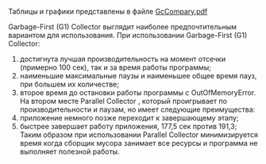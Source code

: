 Таблицы и графики представлены в файле [GсСomparу.pdf](/GсСomparу.pdf)

Garbage-First (G1) Collector выглядит наиболее предпочтительным вариантом для использования. 
При использовании Garbage-First (G1) Collector:
1)	достигнута лучшая производительность на момент отсечки (примерно 100 сек), так и за время работы программы;
2)	наименьшие максимальные паузы и наименьшее общее время пауз, при большем их количестве;
3)	второе время до остановки работы программы с OutOfMemoryError.
На втором месте Parallel Collector , который проигрывает по производительности и паузам, но имеет следующие преимущества:
1)	приложение немного позже переходит к завершающему этапу;
2)	быстрее завершает работу приложения, 177,5 сек против 191,3;
Таким образом при использовании Parallel Collector минимизируется время когда сборщик мусора занимает все ресурсы и программа не выполняет полезной работы.
